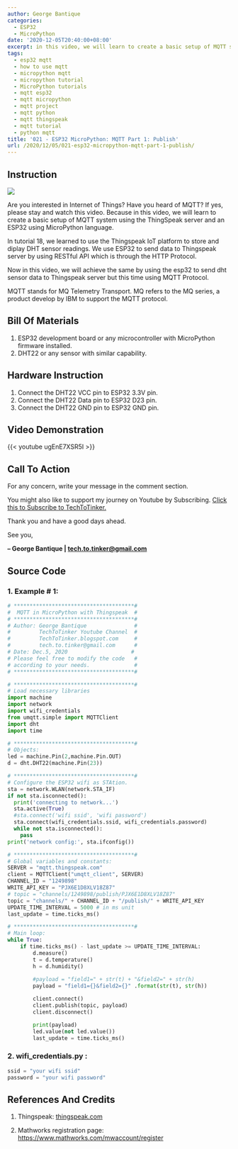 ```yaml
---
author: George Bantique
categories:
  - ESP32
  - MicroPython
date: '2020-12-05T20:40:00+08:00'
excerpt: in this video, we will learn to create a basic setup of MQTT system using the ThingSpeak server and an ESP32 using MicroPython language. MQTT stands for MQ Telemetry Transport. MQ refers to the MQ series, a product develop by IBM to support the MQTT protocol.
tags:
  - esp32 mqtt
  - how to use mqtt
  - micropython mqtt
  - micropython tutorial
  - MicroPython tutorials
  - mqtt esp32
  - mqtt micropython
  - mqtt project
  - mqtt python
  - mqtt thingspeak
  - mqtt tutorial
  - python mqtt
title: '021 - ESP32 MicroPython: MQTT Part 1: Publish'
url: /2020/12/05/021-esp32-micropython-mqtt-part-1-publish/
---
```


## **Instruction**

![](/images/021-esp32-mqtt-part-1-techtotinker.png)

Are you interested in Internet of Things? Have you heard of MQTT? If yes, please stay and watch this video. Because in this video, we will learn to create a basic setup of MQTT system using the ThingSpeak server and an ESP32 using MicroPython language.

In tutorial 18, we learned to use the Thingspeak IoT platform to store and diplay DHT sensor readings. We use ESP32 to send data to Thingspeak server by using RESTful API which is through the HTTP Protocol.

Now in this video, we will achieve the same by using the esp32 to send dht sensor data to Thingspeak server but this time using MQTT Protocol.

MQTT stands for MQ Telemetry Transport. MQ refers to the MQ series, a product develop by IBM to support the MQTT protocol.

## **Bill Of Materials**

1. ESP32 development board or any microcontroller with MicroPython firmware installed.
2. DHT22 or any sensor with similar capability.

## **Hardware Instruction**

1. Connect the DHT22 VCC pin to ESP32 3.3V pin.
2. Connect the DHT22 Data pin to ESP32 D23 pin.
3. Connect the DHT22 GND pin to ESP32 GND pin.

## **Video Demonstration**

{{< youtube ugEnE7XSR5I >}}

## **Call To Action**

For any concern, write your message in the comment section.

You might also like to support my journey on Youtube by Subscribing. [Click this to Subscribe to TechToTinker.](https://www.youtube.com/c/TechToTinker?sub_confirmation=1)

Thank you and have a good days ahead.

See you,

**– George Bantique | tech.to.tinker@gmail.com**

## **Source Code**

### 1. Example # 1:

```py { lineNos="true" wrap="true" }
# **************************************#
#  MQTT in MicroPython with Thingspeak  #
# **************************************#
# Author: George Bantique               #
#         TechToTinker Youtube Channel  #
#         TechToTinker.blogspot.com     #
#         tech.to.tinker@gmail.com      #
# Date: Dec.5, 2020                    #
# Please feel free to modify the code   #
# according to your needs.              #
# **************************************#

# **************************************#
# Load necessary libraries
import machine
import network
import wifi_credentials
from umqtt.simple import MQTTClient
import dht
import time

# **************************************#
# Objects:
led = machine.Pin(2,machine.Pin.OUT)
d = dht.DHT22(machine.Pin(23))

# **************************************#
# Configure the ESP32 wifi as STAtion.
sta = network.WLAN(network.STA_IF)
if not sta.isconnected():
  print('connecting to network...')
  sta.active(True)
  #sta.connect('wifi ssid', 'wifi password')
  sta.connect(wifi_credentials.ssid, wifi_credentials.password)
  while not sta.isconnected():
    pass
print('network config:', sta.ifconfig())

# **************************************#
# Global variables and constants:
SERVER = "mqtt.thingspeak.com"
client = MQTTClient("umqtt_client", SERVER)
CHANNEL_ID = "1249898"
WRITE_API_KEY = "PJX6E1D8XLV18Z87"
# topic = "channels/1249898/publish/PJX6E1D8XLV18Z87"
topic = "channels/" + CHANNEL_ID + "/publish/" + WRITE_API_KEY
UPDATE_TIME_INTERVAL = 5000 # in ms unit
last_update = time.ticks_ms()

# **************************************#
# Main loop:
while True:
    if time.ticks_ms() - last_update >= UPDATE_TIME_INTERVAL:
        d.measure()
        t = d.temperature()
        h = d.humidity()
    
        #payload = "field1=" + str(t) + "&field2=" + str(h)
        payload = "field1={}&field2={}" .format(str(t), str(h))

        client.connect()
        client.publish(topic, payload)
        client.disconnect()

        print(payload)
        led.value(not led.value())
        last_update = time.ticks_ms()
```

### 2. wifi\_credentials.py :

```py { lineNos="true" wrap="true" }
ssid = "your wifi ssid"
password = "your wifi password"
```

## **References And Credits**

1. Thingspeak:
[thingspeak.com](http://thingspeak.com/)

2. Mathworks registration page:
<https://www.mathworks.com/mwaccount/register>

